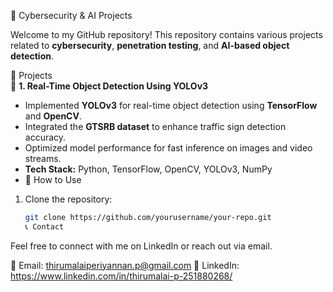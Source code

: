 🚀 Cybersecurity & AI Projects  

Welcome to my GitHub repository! This repository contains various projects related to **cybersecurity**, **penetration testing**, and **AI-based object detection**.  

 📌 Projects  
 🔹 **1. Real-Time Object Detection Using YOLOv3**  
- Implemented **YOLOv3** for real-time object detection using **TensorFlow** and **OpenCV**.  
- Integrated the **GTSRB dataset** to enhance traffic sign detection accuracy.  
- Optimized model performance for fast inference on images and video streams.  
- **Tech Stack:** Python, TensorFlow, OpenCV, YOLOv3, NumPy
- 📂 How to Use  
1. Clone the repository:  
   ```bash
   git clone https://github.com/yourusername/your-repo.git
   📞 Contact
Feel free to connect with me on LinkedIn or reach out via email.

📧 Email: thirumalaiperiyannan.p@gmail.com
🔗 LinkedIn: https://www.linkedin.com/in/thirumalai-p-251880268/
